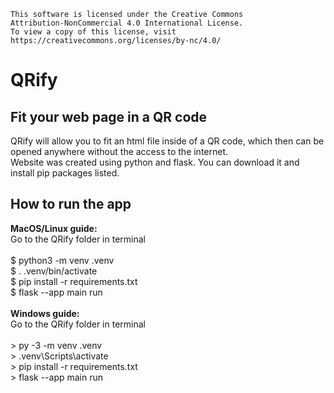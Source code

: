 ```
This software is licensed under the Creative Commons
Attribution-NonCommercial 4.0 International License.
To view a copy of this license, visit
https://creativecommons.org/licenses/by-nc/4.0/
```
# QRify
## Fit your web page in a QR code
QRify will allow you to fit an html file inside of a QR code, which then can be opened anywhere without the access to the internet. <br />
Website was created using python and flask. You can download it and install pip packages listed.
## How to run the app <br />
**MacOS/Linux guide:** <br />
Go to the QRify folder in terminal <br />
<br />
$ python3 -m venv .venv <br />
$ . .venv/bin/activate <br />
$ pip install -r requirements.txt <br />
$ flask --app main run <br />
<br />
**Windows guide:** <br />
Go to the QRify folder in terminal <br />
<br />
\> py -3 -m venv .venv <br />
\> .venv\Scripts\activate <br />
\> pip install -r requirements.txt <br />
\> flask --app main run <br />
